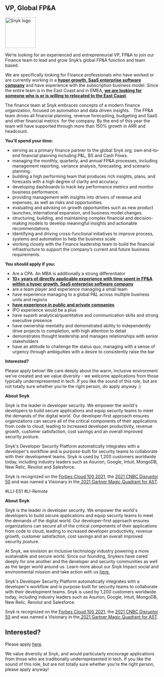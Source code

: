 VP, Global FP&A 
---

<img src="https://res.cloudinary.com/snyk/image/upload/v1537345894/press-kit/brand/logo-black.png" width="100" alt="Snyk logo" />

<p><span style="font-weight: 400;">We’re looking for an experienced and entrepreneurial VP, FP&amp;A to join our </span><span style="font-weight: 400;">Finance </span><span style="font-weight: 400;">team to </span><span style="font-weight: 400;">lead and grow Snyk’s global FP&amp;A function and team based. </span></p>
<p><span style="font-weight: 400;">We are specifically looking for Finance professionals who have worked or are currently working in a <span style="text-decoration: underline;"><strong>hyper growth, SaaS enterprise software company</strong></span> and have experience with the subscription business model. Since the entire team is in the East Coast and in EMEA, <span style="text-decoration: underline;"><strong>we are looking for someone who is or is willing to relocated </strong><strong>t</strong><strong>o </strong><strong>the East Coast</strong></span>.</span></p>
<p><span style="font-weight: 400;">The finance team at Snyk embraces concepts of a modern finance organization, focused on automation and data driven insights.&nbsp; </span><span style="font-weight: 400;">&nbsp;</span><span style="font-weight: 400;">The </span><span style="font-weight: 400;">FP&amp;A</span><span style="font-weight: 400;"> team </span><span style="font-weight: 400;">drives all financial planning, revenue forecasting, budgeting and SaaS and other financial metrics&nbsp; for the company. </span><span style="font-weight: 400;">By the end of this year the team </span><span style="font-weight: 400;">will have supported through more than 150% growth in ARR and headcount.</span><span style="font-weight: 400;">&nbsp;</span></p>
<p><strong>You’ll spend your time:</strong></p>
<ul>
<li style="font-weight: 400;"><span style="font-weight: 400;">serving as a primary finance partner to the global Snyk org; own end-to-end financial planning including P&amp;L, BS and Cash Flows.</span></li>
<li style="font-weight: 400;"><span style="font-weight: 400;">managing the monthly, quarterly, and annual FP&amp;A processes, including management reporting, variance analysis, forecasting, and scenario planning.</span></li>
<li style="font-weight: 400;"><span style="font-weight: 400;">building a high performing team that produces rich insights, plans, and forecasts with a high degree of clarity and accuracy.</span></li>
<li style="font-weight: 400;"><span style="font-weight: 400;">developing dashboards to track key performance metrics and monitor business performance.&nbsp;</span></li>
<li style="font-weight: 400;"><span style="font-weight: 400;">providing management with insights into drivers of revenue and expenses, as well as risks and opportunities.</span></li>
<li style="font-weight: 400;"><span style="font-weight: 400;">evaluating and advising on growth opportunities such as new product launches, international expansion, and business model changes.</span></li>
<li style="font-weight: 400;"><span style="font-weight: 400;">structuring, building, and maintaining complex financial and decision-making models to develop meaningful insights and actionable recommendations.</span></li>
<li style="font-weight: 400;"><span style="font-weight: 400;">Identifying and driving cross-functional initiatives to improve process, systems and automation to help the business scale</span></li>
<li style="font-weight: 400;"><span style="font-weight: 400;">working closely with the Finance leadership team to build the financial infrastructure to support the company’s current and future business requirements.</span></li>
</ul>
<p><strong>You should apply if you:</strong></p>
<ul>
<li style="font-weight: 400;"><span style="font-weight: 400;">Are a CPA. An MBA is additionally a strong differentiator&nbsp;</span></li>
<li style="font-weight: 400;"><span style="text-decoration: underline;"><strong>10+ years of directly applicable experience with time spent in FP&amp;A within a hyper growth, SaaS enterprise software company</strong></span></li>
<li style="font-weight: 400;"><span style="font-weight: 400;">are a team player and experience managing a small team</span></li>
<li style="font-weight: 400;"><span style="font-weight: 400;">have experience managing to a global P&amp;L across multiple business units and regions</span></li>
<li style="font-weight: 400;"><span style="text-decoration: underline;"><strong>have experience in public and private companies</strong></span></li>
<li style="font-weight: 400;">IPO experience would be a plus</li>
<li style="font-weight: 400;"><span style="font-weight: 400;">have superb analytical/quantitative and communication skills and strong executive presence</span></li>
<li style="font-weight: 400;"><span style="font-weight: 400;">have ownership mentality and demonstrated ability to independently drive projects to completion, with high attention to detail</span></li>
<li style="font-weight: 400;"><span style="font-weight: 400;">demonstrates thought leadership and manages relationships with senior stakeholders</span></li>
<li style="font-weight: 400;"><span style="font-weight: 400;">have an attitude to challenge the status quo, managing with a sense of urgency through ambiguities with a desire to consistently raise the bar</span></li>
</ul>
<p><strong>Interested?</strong></p>
<p><span style="font-weight: 400;">Please apply below! We care deeply about the warm, inclusive environment we’ve created and we value diversity - we welcome applications from those typically underrepresented in tech. If you like the sound of this role, but are not totally sure whether you’re the right person, do apply anyway :)</span></p>
<p><strong>About Snyk</strong></p>
<p><span style="font-weight: 400;">Snyk is the leader in developer security. We empower the world's developers to build secure applications and equip security teams to meet the demands of the digital world. Our developer-first approach ensures organizations can secure all of the critical components of their applications from code to cloud, leading to increased developer productivity, revenue growth, customer satisfaction, cost savings and an overall improved security posture.&nbsp;</span></p>
<p><span style="font-weight: 400;">Snyk's Developer Security Platform automatically integrates with a developer's workflow and is purpose-built for security teams to collaborate with their development teams. Snyk is used by 1,200 customers worldwide today, including industry leaders such as Asurion, Google, Intuit, MongoDB, New Relic, Revolut and Salesforce.</span></p>
<p><span style="font-weight: 400;">Snyk is recognized on the </span><a href="https://www.forbes.com/cloud100/#6f24b5ba5f94"><span style="font-weight: 400;">Forbes Cloud 100 2021</span></a><span style="font-weight: 400;">, the </span><a href="https://www.cnbc.com/2021/05/25/these-are-the-2021-cnbc-disruptor-50-companies.html"><span style="font-weight: 400;">2021 CNBC Disruptor 50</span></a><span style="font-weight: 400;"> and was named a Visionary in the</span><a href="https://snyk.io/blog/snyk-visionary-2021-gartner-magic-quadrant-for-ast/"><span style="font-weight: 400;"> 2021 Gartner Magic Quadrant for AST</span></a><span style="font-weight: 400;">.</span></p>
<p>#LLI-ES1 #LI-Remote</p><div class="content-conclusion"><p><strong>About Snyk</strong></p>
<p><span style="font-weight: 400;">Snyk is the leader in developer security. We empower the world's developers to build secure applications and equip security teams to meet the demands of the digital world. Our developer-first approach ensures organizations can secure all of the critical components of their applications from code to cloud, leading to increased developer productivity, revenue growth, customer satisfaction, cost savings and an overall improved security posture.&nbsp;</span></p>
<p><span style="font-weight: 400;">At Snyk, we envision an inclusive technology industry powering a more sustainable and secure world.</span> <span style="font-weight: 400;">Since our founding, Snykers have cared deeply for one another and the developer and security communities as well as the larger world around us. Learn more about our Snyk Impact social and environmental mission and take action with us </span><a href="https://snyk.io/about/snyk-impact/"><span style="font-weight: 400;">here.</span></a></p>
<p><span style="font-weight: 400;">Snyk's Developer Security Platform automatically integrates with a developer's workflow and is purpose-built for security teams to collaborate with their development teams. Snyk is used by 1,200 customers worldwide today, including industry leaders such as Asurion, Google, Intuit, MongoDB, New Relic, Revolut and Salesforce.</span></p>
<p><span style="font-weight: 400;">Snyk is recognized on the </span><a href="https://www.forbes.com/cloud100/#6f24b5ba5f94"><span style="font-weight: 400;">Forbes Cloud 100 2021</span></a><span style="font-weight: 400;">, the </span><a href="https://www.cnbc.com/2021/05/25/these-are-the-2021-cnbc-disruptor-50-companies.html"><span style="font-weight: 400;">2021 CNBC Disruptor 50</span></a><span style="font-weight: 400;"> and was named a Visionary in the</span><a href="https://snyk.io/blog/snyk-visionary-2021-gartner-magic-quadrant-for-ast/"><span style="font-weight: 400;"> 2021 Gartner Magic Quadrant for AST</span></a><span style="font-weight: 400;">.</span></p></div>

Interested?
---

Please apply [here](https://boards.greenhouse.io/snyk/jobs/5572997002#app).

We value diversity at Snyk, and would particularly encourage applications from those who are traditionally underrepresented in tech.
If you like the sound of this role, but are not totally sure whether you’re the right person, please apply anyway!
